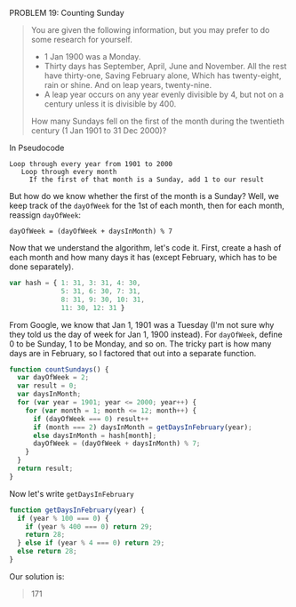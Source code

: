 PROBLEM 19: Counting Sunday

> You are given the following information, but you may prefer to do some research for yourself.
> 
> * 1 Jan 1900 was a Monday.
> * Thirty days has September,
> April, June and November.
> All the rest have thirty-one,
> Saving February alone,
> Which has twenty-eight, rain or shine.
> And on leap years, twenty-nine.
> * A leap year occurs on any year evenly divisible by 4, but not on a century unless it is divisible by 400.
> 
> How many Sundays fell on the first of the month during the twentieth century (1 Jan 1901 to 31 Dec 2000)?

In Pseudocode
```
Loop through every year from 1901 to 2000
   Loop through every month
     If the first of that month is a Sunday, add 1 to our result
```

But how do we know whether the first of the month is a Sunday? Well, we keep track of the `dayOfWeek` for the 1st of each month, 
then for each month, reassign `dayOfWeek`: 

`dayOfWeek = (dayOfWeek + daysInMonth) % 7`


Now that we understand the algorithm, let's code it. First, create a hash of each month and how many days it has (except February, which has to be done separately).

```javascript
var hash = { 1: 31, 3: 31, 4: 30,
             5: 31, 6: 30, 7: 31,
             8: 31, 9: 30, 10: 31,
             11: 30, 12: 31 }
```

 
From Google, we know that Jan 1, 1901 was a Tuesday (I'm not sure why they told us the day of week for Jan 1, 1900 instead).
For `dayOfWeek`, define 0 to be Sunday, 1 to be Monday, and so on.
The tricky part is how many days are in February, so I factored that out into a separate function.

```javascript
function countSundays() {
  var dayOfWeek = 2;
  var result = 0;
  var daysInMonth;
  for (var year = 1901; year <= 2000; year++) {
    for (var month = 1; month <= 12; month++) {
      if (dayOfWeek === 0) result++
      if (month === 2) daysInMonth = getDaysInFebruary(year);
      else daysInMonth = hash[month];
      dayOfWeek = (dayOfWeek + daysInMonth) % 7;
    }
  }
  return result;
}
```
Now let's write `getDaysInFebruary`

```javascript
function getDaysInFebruary(year) {
  if (year % 100 === 0) {
    if (year % 400 === 0) return 29;
    return 28;
  } else if (year % 4 === 0) return 29;
  else return 28;
}
```

Our solution is:

> 171 


